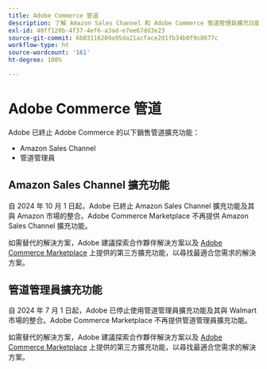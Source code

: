 ```yaml
---
title: Adobe Commerce 管道
description: 了解 Amazon Sales Channel 和 Adobe Commerce 管道管理員擴充功能已於何時結束生命週期。
exl-id: 40ff120b-4f37-4ef6-a3ad-e7ee67dd3e23
source-git-commit: 6b03116209a95da21acface2d1fb34b0f9c8677c
workflow-type: ht
source-wordcount: '161'
ht-degree: 100%

---
```



# Adobe Commerce 管道

Adobe 已終止 Adobe Commerce 的以下銷售管道擴充功能：

- Amazon Sales Channel
- 管道管理員

## Amazon Sales Channel 擴充功能

自 2024 年 10 月 1 日起，Adobe 已終止 Amazon Sales Channel 擴充功能及其與 Amazon 市場的整合。Adobe Commerce Marketplace 不再提供 Amazon Sales Channel 擴充功能。

如需替代的解決方案，Adobe 建議探索合作夥伴解決方案以及 [Adobe Commerce Marketplace](https://commercemarketplace.adobe.com/) 上提供的第三方擴充功能，以尋找最適合您需求的解決方案。

## 管道管理員擴充功能

自 2024 年 7 月 1 日起，Adobe 已停止使用管道管理員擴充功能及其與 Walmart 市場的整合。Adobe Commerce Marketplace 不再提供管道管理員擴充功能。

如需替代的解決方案，Adobe 建議探索合作夥伴解決方案以及 [Adobe Commerce Marketplace](https://commercemarketplace.adobe.com/) 上提供的第三方擴充功能，以尋找最適合您需求的解決方案。
